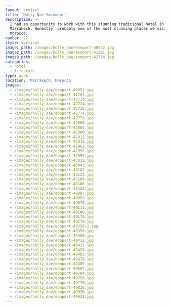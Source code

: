 ```yaml
---
layout: project
title: 'Holly Dae Swimwear'
description: >-
  I had an opportunity to work with this stunning traditional hotel in
  Marrakech. Honestly, probably one of the most stunning places we visited in
  Morocco.
number: 22
style: vertical
image1_path: /images/holly_dae/eonport-40952.jpg
image2_path: /images/holly_dae/eonport-41201.jpg
image3_path: /images/holly_dae/eonport-42714.jpg
categories:
  - hotel
  - lifestyle
type: work
location: 'Marrakech, Morocco'
images:
  - /images/holly_dae/eonport-40952.jpg
  - /images/holly_dae/eonport-41201.jpg
  - /images/holly_dae/eonport-42714.jpg
  - /images/holly_dae/eonport-42724.jpg
  - /images/holly_dae/eonport-42735.jpg
  - /images/holly_dae/eonport-42774.jpg
  - /images/holly_dae/eonport-42778.jpg
  - /images/holly_dae/eonport-42808.jpg
  - /images/holly_dae/eonport-42866.jpg
  - /images/holly_dae/eonport-42900.jpg
  - /images/holly_dae/eonport-42911.jpg
  - /images/holly_dae/eonport-42915.jpg
  - /images/holly_dae/eonport-42962.jpg
  - /images/holly_dae/eonport-42992.jpg
  - /images/holly_dae/eonport-42995.jpg
  - /images/holly_dae/eonport-43032.jpg
  - /images/holly_dae/eonport-43043.jpg
  - /images/holly_dae/eonport-43107.jpg
  - /images/holly_dae/eonport-43122.jpg
  - /images/holly_dae/eonport-43160.jpg
  - /images/holly_dae/eonport-43186.jpg
  - /images/holly_dae/eonport-48322.jpg
  - /images/holly_dae/eonport-48887.jpg
  - /images/holly_dae/eonport-49059.jpg
  - /images/holly_dae/eonport-49076.jpg
  - /images/holly_dae/eonport-49111.jpg
  - /images/holly_dae/eonport-49140.jpg
  - /images/holly_dae/eonport-49178.jpg
  - /images/holly_dae/eonport-49279.jpg
  - /images/holly_dae/eonport-49358-2.jpg
  - /images/holly_dae/eonport-49358.jpg
  - /images/holly_dae/eonport-49380.jpg
  - /images/holly_dae/eonport-49412.jpg
  - /images/holly_dae/eonport-49421.jpg
  - /images/holly_dae/eonport-49423.jpg
  - /images/holly_dae/eonport-49463.jpg
  - /images/holly_dae/eonport-49478.jpg
  - /images/holly_dae/eonport-49489.jpg
  - /images/holly_dae/eonport-49667.jpg
  - /images/holly_dae/eonport-49704.jpg
  - /images/holly_dae/eonport-49758.jpg
  - /images/holly_dae/eonport-49770.jpg
  - /images/holly_dae/eonport-49836.jpg
  - /images/holly_dae/eonport-49930.jpg
  - /images/holly_dae/eonport-49931.jpg
---
```

